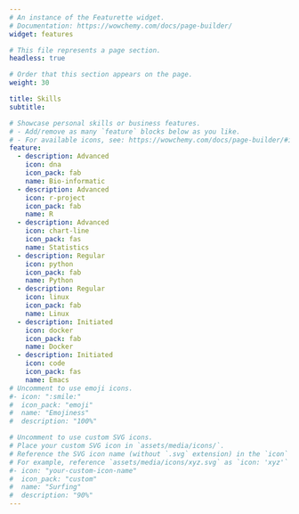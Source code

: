 ```yaml
---
# An instance of the Featurette widget.
# Documentation: https://wowchemy.com/docs/page-builder/
widget: features

# This file represents a page section.
headless: true

# Order that this section appears on the page.
weight: 30

title: Skills
subtitle:

# Showcase personal skills or business features.
# - Add/remove as many `feature` blocks below as you like.
# - For available icons, see: https://wowchemy.com/docs/page-builder/#icons
feature:
  - description: Advanced
    icon: dna
    icon_pack: fab
    name: Bio-informatic
  - description: Advanced
    icon: r-project
    icon_pack: fab
    name: R
  - description: Advanced
    icon: chart-line
    icon_pack: fas
    name: Statistics
  - description: Regular
    icon: python
    icon_pack: fab
    name: Python
  - description: Regular
    icon: linux
    icon_pack: fab
    name: Linux
  - description: Initiated
    icon: docker
    icon_pack: fab
    name: Docker
  - description: Initiated
    icon: code
    icon_pack: fas
    name: Emacs
# Uncomment to use emoji icons.
#- icon: ":smile:"
#  icon_pack: "emoji"
#  name: "Emojiness"
#  description: "100%"

# Uncomment to use custom SVG icons.
# Place your custom SVG icon in `assets/media/icons/`.
# Reference the SVG icon name (without `.svg` extension) in the `icon` field.
# For example, reference `assets/media/icons/xyz.svg` as `icon: 'xyz'`
#- icon: "your-custom-icon-name"
#  icon_pack: "custom"
#  name: "Surfing"
#  description: "90%"
---
```

